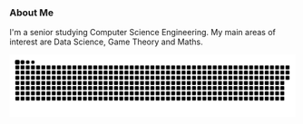 ### About Me
I'm a senior studying Computer Science Engineering. My main areas of interest are Data Science, Game Theory and Maths.


<a href=#><img src="commitcal.svg"></a>
